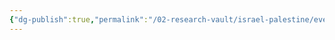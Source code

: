```yaml
---
{"dg-publish":true,"permalink":"/02-research-vault/israel-palestine/events/1948-arab-israeli-war/","updated":"2025-08-21T16:57:14.402-04:00"}
---
```


